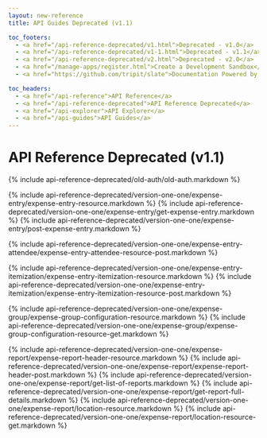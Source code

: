 ```yaml
---
layout: new-reference
title: API Guides Deprecated (v1.1)

toc_footers:
  - <a href="/api-reference-deprecated/v1.html">Deprecated - v1.0</a>
  - <a href="/api-reference-deprecated/v1-1.html">Deprecated - v1.1</a>
  - <a href="/api-reference-deprecated/v2.html">Deprecated - v2.0</a>
  - <a href="/manage-apps/register.html">Create a Development Sandbox</a>
  - <a href="https://github.com/tripit/slate">Documentation Powered by Slate</a>

toc_headers:
  - <a href="/api-reference">API Reference</a>
  - <a href="/api-reference-deprecated">API Reference Deprecated</a>
  - <a href="/api-explorer">API Explorer</a>
  - <a href="/api-guides">API Guides</a>
---
```


# API Reference Deprecated (v1.1)

{% include api-reference-deprecated/old-auth/old-auth.markdown %}

{% include api-reference-deprecated/version-one-one/expense-entry/expense-entry-resource.markdown %}
{% include api-reference-deprecated/version-one-one/expense-entry/get-expense-entry.markdown %}
{% include api-reference-deprecated/version-one-one/expense-entry/post-expense-entry.markdown %}

{% include api-reference-deprecated/version-one-one/expense-entry-attendee/expense-entry-attendee-resource-post.markdown %}

{% include api-reference-deprecated/version-one-one/expense-entry-itemization/expense-entry-itemization-resource.markdown %}
{% include api-reference-deprecated/version-one-one/expense-entry-itemization/expense-entry-itemization-resource-post.markdown %}

{% include api-reference-deprecated/version-one-one/expense-group/expense-group-configuration-resource.markdown %}
{% include api-reference-deprecated/version-one-one/expense-group/expense-group-configuration-resource-get.markdown %}

{% include api-reference-deprecated/version-one-one/expense-report/expense-report-header-resource.markdown %}
{% include api-reference-deprecated/version-one-one/expense-report/expense-report-header-post.markdown %}
{% include api-reference-deprecated/version-one-one/expense-report/get-list-of-reports.markdown %}
{% include api-reference-deprecated/version-one-one/expense-report/get-report-full-details.markdown %}
{% include api-reference-deprecated/version-one-one/expense-report/location-resource.markdown %}
{% include api-reference-deprecated/version-one-one/expense-report/location-resource-get.markdown %}
